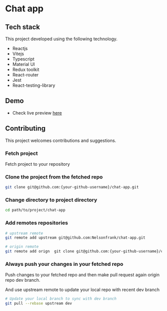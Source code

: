 # Chat app

## Tech stack
This project developed using the following technology.

- Reactjs
- Vitejs
- Typescript
- Material UI
- Redux toolkit
- React-router
- Jest
- React-testing-library

## Demo
- Check live preview [here](https://warm-pasca-3c634c.netlify.app/)




## Contributing

This project welcomes contributions and suggestions.

### Fetch project
Fetch project to your repository


### Clone the project from the fetched repo
```bash
git clone git@github.com:{your-github-username}/chat-app.git
```
### Change directory to project directory
```bash
cd path/to/project/chat-app
```

### Add remotes repositories

```bash
# upstream remote
git remote add upstream git@github.com:Nelsonfrank/chat-app.git

# origin remote
git remote add orign  git clone git@github.com:{your-github-username}/chat-app.git
```

### Always push your changes in your fetched repo
Push changes to your fetched repo and then make pull request again origin repo dev branch.

And use upstream remote to update your local repo with recent dev branch

```bash
# Update your local branch to sync with dev branch
git pull --rebase upstream dev
```



